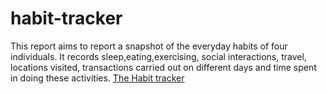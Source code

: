 # habit-tracker
This report aims to report a snapshot of the everyday habits of four individuals. It records sleep,eating,exercising, social interactions, travel, locations visited, transactions carried out on different days and time spent in doing these activities. 
[The Habit tracker](https://docs.google.com/document/d/1q1l0pd2BIJDjZ3udZQ8V1oqw9hgfemVbEdhxhg53mn4/edit)

